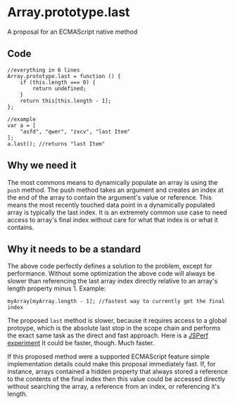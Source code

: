 # Array.prototype.last
A proposal for an ECMAScript native method

Code
---

    //everything in 6 lines
    Array.prototype.last = function () {
        if (this.length === 0) {
            return undefined;
        }
        return this[this.length - 1];
    };

    //example
    var a = [
        "asfd", "qwer", "zxcv", "last Item"
    ];
    a.last(); //returns "last Item"

Why we need it
---

The most commons means to dynamically populate an array is using the `push`
method. The push method takes an argument and creates an index at the end of the
array to contain the argument's value or reference. This means the most recently
touched data point in a dynamically populated array is typically the last index.
It is an extremely common use case to need access to array's final index without
care for what that index is or what it contains.

Why it needs to be a standard
---

The above code perfectly defines a solution to the problem, except for
performance. Without some optimization the above code will always be slower than
referencing the last array index directly relative to an array's length property
minus 1.  Example:

    myArray[myArray.length - 1]; //fastest way to currently get the final index

The proposed `last` method is slower, because it requires access to a global
protoype, which is the absolute last stop in the scope chain and performs the
exact same task as the direct and fast approach. Here is a [JSPerf experiment](http://jsperf.com/array-prototype-last)
It could be faster, though. Much faster.

If this proposed method were a supported ECMAScript feature simple
implementation details could make this proposal immediately fast. If, for
instance, arrays contained a hidden property that always stored a reference to
the contents of the final index then this value could be accessed directly
without searching the array, a reference from an index, or referencing it's
length.
